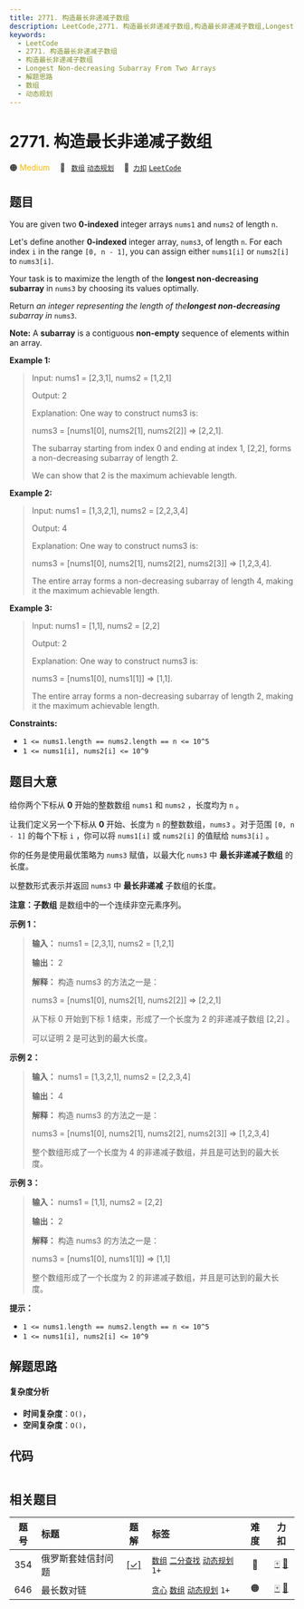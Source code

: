 ```yaml
---
title: 2771. 构造最长非递减子数组
description: LeetCode,2771. 构造最长非递减子数组,构造最长非递减子数组,Longest Non-decreasing Subarray From Two Arrays,解题思路,数组,动态规划
keywords:
  - LeetCode
  - 2771. 构造最长非递减子数组
  - 构造最长非递减子数组
  - Longest Non-decreasing Subarray From Two Arrays
  - 解题思路
  - 数组
  - 动态规划
---
```


# 2771. 构造最长非递减子数组

🟠 <font color=#ffb800>Medium</font>&emsp; 🔖&ensp; [`数组`](/tag/array.md) [`动态规划`](/tag/dynamic-programming.md)&emsp; 🔗&ensp;[`力扣`](https://leetcode.cn/problems/longest-non-decreasing-subarray-from-two-arrays) [`LeetCode`](https://leetcode.com/problems/longest-non-decreasing-subarray-from-two-arrays)

## 题目

You are given two **0-indexed** integer arrays `nums1` and `nums2` of length
`n`.

Let's define another **0-indexed** integer array, `nums3`, of length `n`. For
each index `i` in the range `[0, n - 1]`, you can assign either `nums1[i]` or
`nums2[i]` to `nums3[i]`.

Your task is to maximize the length of the **longest non-decreasing subarray**
in `nums3` by choosing its values optimally.

Return _an integer representing the length of the**longest non-decreasing**
subarray in_ `nums3`.

**Note:** A **subarray** is a contiguous **non-empty** sequence of elements
within an array.



**Example 1:**

> Input: nums1 = [2,3,1], nums2 = [1,2,1]
> 
> Output: 2
> 
> Explanation: One way to construct nums3 is: 
> 
> nums3 = [nums1[0], nums2[1], nums2[2]] => [2,2,1]. 
> 
> The subarray starting from index 0 and ending at index 1, [2,2], forms a non-decreasing subarray of length 2. 
> 
> We can show that 2 is the maximum achievable length.

**Example 2:**

> Input: nums1 = [1,3,2,1], nums2 = [2,2,3,4]
> 
> Output: 4
> 
> Explanation: One way to construct nums3 is: 
> 
> nums3 = [nums1[0], nums2[1], nums2[2], nums2[3]] => [1,2,3,4]. 
> 
> The entire array forms a non-decreasing subarray of length 4, making it the maximum achievable length.

**Example 3:**

> Input: nums1 = [1,1], nums2 = [2,2]
> 
> Output: 2
> 
> Explanation: One way to construct nums3 is: 
> 
> nums3 = [nums1[0], nums1[1]] => [1,1]. 
> 
> The entire array forms a non-decreasing subarray of length 2, making it the maximum achievable length.

**Constraints:**

  * `1 <= nums1.length == nums2.length == n <= 10^5`
  * `1 <= nums1[i], nums2[i] <= 10^9`


## 题目大意

给你两个下标从 **0** 开始的整数数组 `nums1` 和 `nums2` ，长度均为 `n` 。

让我们定义另一个下标从 **0** 开始、长度为 `n` 的整数数组，`nums3` 。对于范围 `[0, n - 1]` 的每个下标 `i` ，你可以将
`nums1[i]` 或 `nums2[i]` 的值赋给 `nums3[i]` 。

你的任务是使用最优策略为 `nums3` 赋值，以最大化 `nums3` 中 **最长非递减子数组** 的长度。

以整数形式表示并返回 `nums3` 中 **最长非递减** 子数组的长度。

**注意：子数组** 是数组中的一个连续非空元素序列。



**示例 1：**

> 
> 
> 
> 
> 
> **输入：** nums1 = [2,3,1], nums2 = [1,2,1]
> 
> **输出：** 2
> 
> **解释：** 构造 nums3 的方法之一是： 
> 
> nums3 = [nums1[0], nums2[1], nums2[2]] => [2,2,1]
> 
> 从下标 0 开始到下标 1 结束，形成了一个长度为 2 的非递减子数组 [2,2] 。 
> 
> 可以证明 2 是可达到的最大长度。

**示例 2：**

> 
> 
> 
> 
> 
> **输入：** nums1 = [1,3,2,1], nums2 = [2,2,3,4]
> 
> **输出：** 4
> 
> **解释：** 构造 nums3 的方法之一是： 
> 
> nums3 = [nums1[0], nums2[1], nums2[2], nums2[3]] => [1,2,3,4]
> 
> 整个数组形成了一个长度为 4 的非递减子数组，并且是可达到的最大长度。
> 
> 

**示例 3：**

> 
> 
> 
> 
> 
> **输入：** nums1 = [1,1], nums2 = [2,2]
> 
> **输出：** 2
> 
> **解释：** 构造 nums3 的方法之一是： 
> 
> nums3 = [nums1[0], nums1[1]] => [1,1] 
> 
> 整个数组形成了一个长度为 2 的非递减子数组，并且是可达到的最大长度。
> 
> 



**提示：**

  * `1 <= nums1.length == nums2.length == n <= 10^5`
  * `1 <= nums1[i], nums2[i] <= 10^9`


## 解题思路

#### 复杂度分析

- **时间复杂度**：`O()`，
- **空间复杂度**：`O()`，

## 代码

```javascript

```

## 相关题目

<!-- prettier-ignore -->
| 题号 | 标题 | 题解 | 标签 | 难度 | 力扣 |
| :------: | :------ | :------: | :------ | :------: | :------: |
| 354 | 俄罗斯套娃信封问题 | [[✓]](/problem/0354.md) |  [`数组`](/tag/array.md) [`二分查找`](/tag/binary-search.md) [`动态规划`](/tag/dynamic-programming.md) `1+` | 🔴 | [🀄️](https://leetcode.cn/problems/russian-doll-envelopes) [🔗](https://leetcode.com/problems/russian-doll-envelopes) |
| 646 | 最长数对链 |  |  [`贪心`](/tag/greedy.md) [`数组`](/tag/array.md) [`动态规划`](/tag/dynamic-programming.md) `1+` | 🟠 | [🀄️](https://leetcode.cn/problems/maximum-length-of-pair-chain) [🔗](https://leetcode.com/problems/maximum-length-of-pair-chain) |